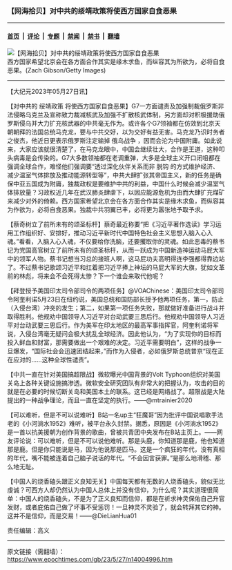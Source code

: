 ### 【网海拾贝】对中共的绥靖政策将使西方国家自食恶果

---

#### [首页](../../../..?n14004996) &nbsp;|&nbsp; [评论](../../../../../epoch-comment?n14004996) &nbsp;|&nbsp; [专题](../../../../../epoch-special?n14004996) &nbsp;|&nbsp; [禁闻](../../../../../epoch-news?n14004996) &nbsp;|&nbsp; [禁书](../../../../../books?n14004996) &nbsp;|&nbsp; [翻墙](https://github.com/gfw-breaker/nogfw/blob/master/README.md?n14004996)


<div><img alt="【网海拾贝】对中共的绥靖政策将使西方国家自食恶果" class="attachment-djy_600_400 size-djy_600_400 wp-post-image" src="https://i.epochtimes.com/assets/uploads/2018/05/GettyImages-958223972-600x400.jpg"/>
<div class="caption">
 西方国家希望北京会在各方面合作其实是缘木求鱼，而纵容其为所欲为，必将自食恶果。(Zach Gibson/Getty Images)
</div></div><hr/><div class="post_content" id="artbody" itemprop="articleBody">
 <!-- article content begin -->
 <p>
  【大纪元2023年05月27日讯】
 </p>
 <p>
  【对中共的
  <ok href="https://www.epochtimes.com/gb/tag/%E7%BB%A5%E9%9D%96%E6%94%BF%E7%AD%96.html">
   绥靖政策
  </ok>
  将使西方国家自食恶果】G7一方面谴责及加强制裁俄罗斯非法侵略乌克兰及宣称致力裁减核武及加强不扩散核武体制，另方面却对积极援助俄罗斯侵乌并大力扩充核武器的中共毫无作为。或许各个G7领袖都在仿效到北京天朝朝拜的法国总统马克龙，要与中共交好，以为交好有益无害。马克龙乃识时务者之俊杰，他近日更表示俄罗斯注定输掉
  <ok href="https://www.epochtimes.com/gb/tag/%E4%BF%84%E4%B9%8C%E6%88%98%E4%BA%89.html">
   俄乌战争
  </ok>
  ，因而会沦为中国附庸。如此说来，大家应该就很清楚了，在马克龙眼中，中国会继续壮大，合作是王道，这种叩头病毒是会传染的。G7大多数领袖都在老调重弹，大多是全球主义开口闭咀都在强调全球合作，难怪他们强调要“透过深化伙伴关系而非
  <ok href="https://www.epochtimes.com/gb/tag/%E8%84%B1%E9%92%A9.html">
   脱钩
  </ok>
  的方式维护经济、减少温室气体排放及推动能源转型等”，中共大肆扩张其帝国主义，新的任务是确保中亚五国成为附庸，独裁政权是要维护中共的利益，中国什么时候会减少温室气体排放量？习政权近几年在武汉肺炎肆虐下，以因应能源危机为由而大肆扩充煤矿来减少对外的倚赖。西方国家希望北京会在各方面合作其实是缘木求鱼，而纵容其为作欲为，必将自食恶果。独裁中共羽翼已丰，必将更为嚣张地予取予求。
 </p>
 <p>
  【蔡奇树立了前所未有的颂圣标杆】蔡奇最近称要“把《习近平著作选读》学习运用工作组织好、安排好，推动习近平新时代中国特色社会主义思想入脑入心入魂。”看看，入脑入心入魂，不仅要给你洗脑，还要攫取你的灵魂。如此恶毒的蔡书记为党国高官树立了前所未有的颂圣标杆，从而一跃成为中国新造神运动马屁大军中的领军人物。蔡书记想当习总的接班人啊，这马屁功夫高明得连李强都得靠边站了。不过蔡书记歌颂习近平和扛着把习近平捧上神坛的马屁大军的大旗，犹如文革前的林彪，将来会不会死得太惨？下一个谁会来取代他呢？
 </p>
 <p>
  【拜登授予美国印太司令部司令的两项任务】@VOAChinese：美国印太司令部司令阿奎利诺5月23日在纽约说，美国总统和国防部长授予他两项任务，第一，防止（入侵台湾）冲突的发生；第二，如果第一项任务失败，那就做好准备进行战斗并取得胜利。他规劝中国领导人习近平对台动武要三思后行。他规劝中国领导人习近平对台动武要三思后行。作为美军在印太地区的最高军事指挥官，阿奎利诺将军说，入侵台湾毫无疑问会极大扰乱全球经济。因此他认为，“为了实现你的目标而投入鲜血和财富，那需要做出一个艰难的决定。习近平需要明白”，这样的战争一旦爆发，“国际社会会迅速团结起来，”而作为入侵者，必如俄罗斯总统普京“现在正在应对的……这种全球性谴责”。
 </p>
 <p>
  【中共一直在针对美国搞超限战】微软曝光中国背景的Volt Typhoon组织对美国关岛上各种关键设施搞渗透。微软安全研究团队有非常大的把握认为，攻击的目的就是在必要的时候切断关岛和美国本土的联系。这已经是网络战了。超限战是大陆提出的一种战争理论，而且一直在坚定的执行。——@mtrainier2020
 </p>
 <p>
  【可以难听，但是不可以说难听】B站一名up主“狂魔哥”因为批评中国说唱歌手法老的《小河淌水1952》难听，被平台永久封禁。据悉，原因是《小河淌水1952》是一首以抗美援朝为创作背景的歌曲，曾被共青团中央发布在B站主页上。——网友评论说：可以难听，但是不可以说他难听。那是头鹿，你知道那是鹿，他也知道那是鹿。但是你只能说是马，因为他说那是匹马。这是一个疯狂的年代，没有真相的年代，嘴不能被连着自己脑子说话的年代。“不会因言获罪。”是那么地滑稽、那么地无耻。
 </p>
 <p>
  【中国人的烧香磕头跟正义良知无关】中国每天都有无数的人烧香磕头，貌似无比虔诚？可西方人却仍然认为中国人总体上并没有信仰，为什么呢？其实道理很简单：中国人的烧香磕头，不是为了正义良知而信仰，都是在祈求神灵保佑自己升官发财，或者庇佑自己做了坏事不受惩罚！一旦神灵不灵验了，就会转拜其它的神。这并不是信仰，而是交易！——@DieLianHua01
 </p>
 <p>
  责任编辑：高义
 </p>
 <!-- article content end -->
 <div id="below_article_ad">
 </div>
</div>


---

原文链接（需翻墙）：https://www.epochtimes.com/gb/23/5/27/n14004996.htm